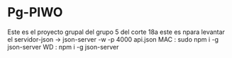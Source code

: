 # Pg-PIWO
 Este es el proyecto grupal del grupo 5 del corte 18a
 este es npara levantar el servidor-json -> json-server -w -p 4000  api.json
 MAC : sudo npm i -g json-server
 WD : npm i -g json-server
 
 
